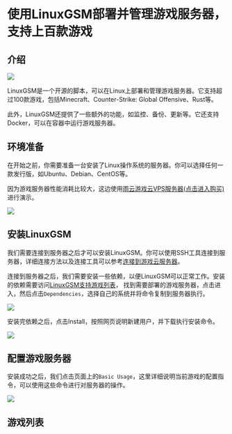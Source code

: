 # 使用LinuxGSM部署并管理游戏服务器，支持上百款游戏

## 介绍

![](https://cn-sy1.rains3.com/rainyun-assets/pic/2024/03/20240306121335_80cde90db39cb1313b921ed16f8257b6.png)

LinuxGSM是一个开源的脚本，可以在Linux上部署和管理游戏服务器。它支持超过100款游戏，包括Minecraft、Counter-Strike: Global Offensive、Rust等。

此外，LinuxGSM还提供了一些额外的功能，如监控、备份、更新等。它还支持Docker，可以在容器中运行游戏服务器。

## 环境准备

在开始之前，你需要准备一台安装了Linux操作系统的服务器。你可以选择任何一款发行版，如Ubuntu、Debian、CentOS等。

因为游戏服务器性能消耗比较大，这边使用[雨云游戏云VPS服务器(点击进入购买)](https://app.rainyun.com/apps/rgs/buy)进行演示。

![](https://cn-sy1.rains3.com/rainyun-assets/pic/2024/03/20240306121933_41e3d41a84284984c7521d061b9b6763.png)

## 安装LinuxGSM

我们需要连接到服务器之后才可以安装LinuxGSM。你可以使用SSH工具连接到服务器，详细连接方法以及连接工具可以参考[连接到游戏云服务器](/docs/rgs/detail/connect)。

连接到服务器之后，我们需要安装一些依赖，以便LinuxGSM可以正常工作。安装的依赖需要访问[LinuxGSM支持游戏列表](https://Linuxgsm.com/servers/)，
找到需要部署的游戏服务器，点击进入，然后点击`Dependencies`，选择自己的系统并将命令复制到服务器执行。

![](https://cn-sy1.rains3.com/rainyun-assets/pic/2024/03/20240306122916_d4a6019515e11918e40267833bdb3173.png)

安装完依赖之后，点击Install，按照网页说明新建用户，并下载执行安装命令。

![](https://cn-sy1.rains3.com/rainyun-assets/pic/2024/02/20240228150352_e9e0c1f4adbadc8c5ed27bb8e40f200a.png)

## 配置游戏服务器

安装成功之后，我们点击页面上的`Basic Usage`，这里详细说明当前游戏的配置指令，可以使用这些命令进行对服务器的操作。

![](https://cn-sy1.rains3.com/rainyun-assets/pic/2024/03/20240307144453_55af090d77b349890e0a55abfd725d00.png)

## 游戏列表

